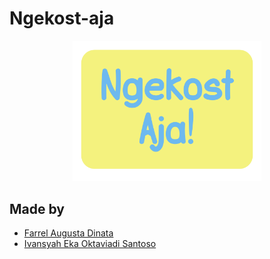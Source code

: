 # Ngekost-aja
<p align="center">
    <img src="img/ngekost-aja-logo.png" width="60%">
</p>

## Made by
- [Farrel Augusta Dinata](https://github.com/FarrelAD)
- [Ivansyah Eka Oktaviadi Santoso](https://github.com/I4annet)
